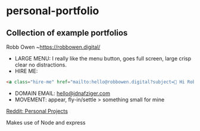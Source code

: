 # personal-portfolio


## Collection of example portfolios

Robb Owen ~https://robbowen.digital/  
- LARGE MENU: I really like the menu button, goes full screen, large crisp clear no distractions. 
- HIRE ME: 
```html
<a class="hire-me" href="mailto:hello@robbowen.digital?subject=🤘 Hi Robb, I'd like to hire you">
```
- DOMAIN EMAIL: hello@jdnafziger.com 
- MOVEMENT: appear, fly-in/settle > something small for mine

 
 [Reddit: Personal Projects](https://www.reddit.com/r/webdev/comments/112r7m5/whats_the_best_portfolio_website_youve_ever_seen/) 


Makes use of Node and express




